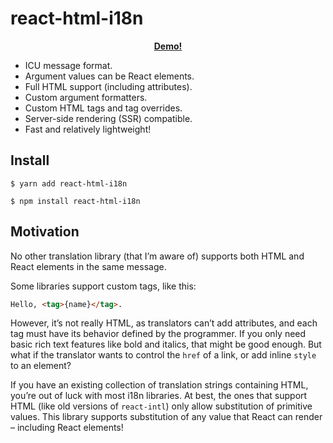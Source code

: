 # react-html-i18n

<div align="center">

**[Demo!](https://exogen.github.io/react-html-i18n/)**

</div>

- ICU message format.
- Argument values can be React elements.
- Full HTML support (including attributes).
- Custom argument formatters.
- Custom HTML tags and tag overrides.
- Server-side rendering (SSR) compatible.
- Fast and relatively lightweight!

## Install

```console
$ yarn add react-html-i18n
```

```console
$ npm install react-html-i18n
```

## Motivation

No other translation library (that I’m aware of) supports both HTML and React
elements in the same message.

Some libraries support custom tags, like this:

```html
Hello, <tag>{name}</tag>.
```

However, it’s not really HTML, as translators can’t add attributes, and each tag
must have its behavior defined by the programmer. If you only need basic rich
text features like bold and italics, that might be good enough. But what if the
translator wants to control the `href` of a link, or add inline `style` to an
element?

If you have an existing collection of translation strings containing HTML,
you’re out of luck with most i18n libraries. At best, the ones that support HTML
(like old versions of `react-intl`) only allow substitution of primitive values.
This library supports substitution of any value that React can render –
including React elements!
